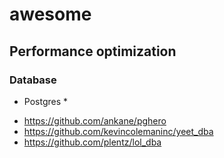 # awesome

## Performance optimization

### Database

* Postgres *
 - https://github.com/ankane/pghero
 - https://github.com/kevincolemaninc/yeet_dba
 - https://github.com/plentz/lol_dba
 
 
 
